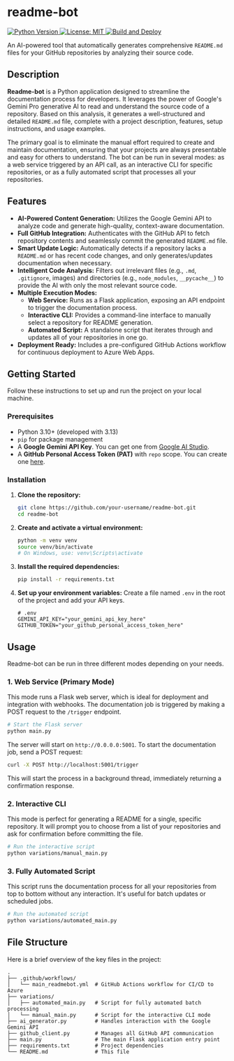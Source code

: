 # readme-bot

[
![Python Version](https://img.shields.io/badge/python-3.13-blue.svg)
](https://www.python.org/downloads/)
[
![License: MIT](https://img.shields.io/badge/License-MIT-yellow.svg)
](https://opensource.org/licenses/MIT)
[
![Build and Deploy](https://github.com/Azure/actions-workflow-samples/actions/workflows/main_readmebot.yml/badge.svg)
](https://github.com/Azure/actions-workflow-samples/actions/workflows/main_readmebot.yml)

An AI-powered tool that automatically generates comprehensive `README.md` files for your GitHub repositories by analyzing their source code.

## Description

**Readme-bot** is a Python application designed to streamline the documentation process for developers. It leverages the power of Google's Gemini Pro generative AI to read and understand the source code of a repository. Based on this analysis, it generates a well-structured and detailed `README.md` file, complete with a project description, features, setup instructions, and usage examples.

The primary goal is to eliminate the manual effort required to create and maintain documentation, ensuring that your projects are always presentable and easy for others to understand. The bot can be run in several modes: as a web service triggered by an API call, as an interactive CLI for specific repositories, or as a fully automated script that processes all your repositories.

## Features

-   **AI-Powered Content Generation:** Utilizes the Google Gemini API to analyze code and generate high-quality, context-aware documentation.
-   **Full GitHub Integration:** Authenticates with the GitHub API to fetch repository contents and seamlessly commit the generated `README.md` file.
-   **Smart Update Logic:** Automatically detects if a repository lacks a `README.md` or has recent code changes, and only generates/updates documentation when necessary.
-   **Intelligent Code Analysis:** Filters out irrelevant files (e.g., `.md`, `.gitignore`, images) and directories (e.g., `node_modules`, `__pycache__`) to provide the AI with only the most relevant source code.
-   **Multiple Execution Modes:**
    -   **Web Service:** Runs as a Flask application, exposing an API endpoint to trigger the documentation process.
    -   **Interactive CLI:** Provides a command-line interface to manually select a repository for README generation.
    -   **Automated Script:** A standalone script that iterates through and updates all of your repositories in one go.
-   **Deployment Ready:** Includes a pre-configured GitHub Actions workflow for continuous deployment to Azure Web Apps.

## Getting Started

Follow these instructions to set up and run the project on your local machine.

### Prerequisites

-   Python 3.10+ (developed with 3.13)
-   `pip` for package management
-   A **Google Gemini API Key**. You can get one from [Google AI Studio](https://ai.google.dev/).
-   A **GitHub Personal Access Token (PAT)** with `repo` scope. You can create one [here](https://github.com/settings/tokens).

### Installation

1.  **Clone the repository:**
    ```bash
    git clone https://github.com/your-username/readme-bot.git
    cd readme-bot
    ```

2.  **Create and activate a virtual environment:**
    ```bash
    python -m venv venv
    source venv/bin/activate
    # On Windows, use: venv\Scripts\activate
    ```

3.  **Install the required dependencies:**
    ```bash
    pip install -r requirements.txt
    ```

4.  **Set up your environment variables:**
    Create a file named `.env` in the root of the project and add your API keys.

    ```dotenv
    # .env
    GEMINI_API_KEY="your_gemini_api_key_here"
    GITHUB_TOKEN="your_github_personal_access_token_here"
    ```

## Usage

Readme-bot can be run in three different modes depending on your needs.

### 1. Web Service (Primary Mode)

This mode runs a Flask web server, which is ideal for deployment and integration with webhooks. The documentation job is triggered by making a POST request to the `/trigger` endpoint.

```bash
# Start the Flask server
python main.py
```

The server will start on `http://0.0.0.0:5001`. To start the documentation job, send a POST request:

```bash
curl -X POST http://localhost:5001/trigger
```

This will start the process in a background thread, immediately returning a confirmation response.

### 2. Interactive CLI

This mode is perfect for generating a README for a single, specific repository. It will prompt you to choose from a list of your repositories and ask for confirmation before committing the file.

```bash
# Run the interactive script
python variations/manual_main.py
```

### 3. Fully Automated Script

This script runs the documentation process for all your repositories from top to bottom without any interaction. It's useful for batch updates or scheduled jobs.

```bash
# Run the automated script
python variations/automated_main.py
```

## File Structure

Here is a brief overview of the key files in the project:

```
.
├── .github/workflows/
│   └── main_readmebot.yml  # GitHub Actions workflow for CI/CD to Azure
├── variations/
│   ├── automated_main.py   # Script for fully automated batch processing
│   └── manual_main.py      # Script for the interactive CLI mode
├── ai_generator.py         # Handles interaction with the Google Gemini API
├── github_client.py        # Manages all GitHub API communication
├── main.py                 # The main Flask application entry point
├── requirements.txt        # Project dependencies
└── README.md               # This file
```